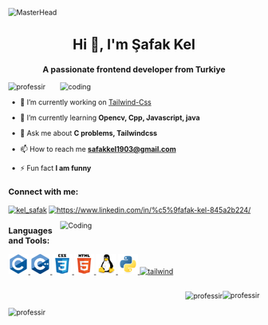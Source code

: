 ![MasterHead](https://miro.medium.com/v2/resize:fit:1000/1*e75gGQpsXjb7hdjDyT_P5w.gif)

<h1 align="center">Hi 👋, I'm Şafak Kel</h1>
<h3 align="center">A passionate frontend developer from Turkiye</h3>

<img align="right" alt="coding" width="400" src="https://i.pinimg.com/originals/f1/e7/34/f1e734f9cade86fe737a9aa404ad5677.gif">

<p align="left"> <img src="https://komarev.com/ghpvc/?username=professir&label=Profile%20views&color=0e75b6&style=flat" alt="professir" /> </p>

- 🔭 I’m currently working on [Tailwind-Css](https://github.com/Professir/Tailwind-practice)

- 🌱 I’m currently learning **Opencv, Cpp, Javascript, java**

- 💬 Ask me about **C problems, Tailwindcss**

- 📫 How to reach me **safakkel1903@gmail.com**

- ⚡ Fun fact **I am funny**

<h3 align="left">Connect with me:</h3>
<p align="left">
<a href="https://twitter.com/kel_safak" target="blank"><img align="center" src="https://raw.githubusercontent.com/rahuldkjain/github-profile-readme-generator/master/src/images/icons/Social/twitter.svg" alt="kel_safak" height="30" width="40" /></a>
<a href="https://linkedin.com/in/https://www.linkedin.com/in/%c5%9fafak-kel-845a2b224/" target="blank"><img align="center" src="https://raw.githubusercontent.com/rahuldkjain/github-profile-readme-generator/master/src/images/icons/Social/linked-in-alt.svg" alt="https://www.linkedin.com/in/%c5%9fafak-kel-845a2b224/" height="30" width="40" /></a>
</p>
<img align="right" alt="Coding" width="400" src="https://encrypted-tbn0.gstatic.com/images?q=tbn:ANd9GcS74QG0FhaAEUs8M9_FbHfDT6LthVQ2lQSQ1w&usqp=CAU">

<h3 align="left">Languages and Tools:</h3>
<p align="left"> <a href="https://www.cprogramming.com/" target="_blank" rel="noreferrer"> <img src="https://raw.githubusercontent.com/devicons/devicon/master/icons/c/c-original.svg" alt="c" width="40" height="40"/> </a> <a href="https://www.w3schools.com/cpp/" target="_blank" rel="noreferrer"> <img src="https://raw.githubusercontent.com/devicons/devicon/master/icons/cplusplus/cplusplus-original.svg" alt="cplusplus" width="40" height="40"/> </a> <a href="https://www.w3schools.com/css/" target="_blank" rel="noreferrer"> <img src="https://raw.githubusercontent.com/devicons/devicon/master/icons/css3/css3-original-wordmark.svg" alt="css3" width="40" height="40"/> </a> <a href="https://www.w3.org/html/" target="_blank" rel="noreferrer"> <img src="https://raw.githubusercontent.com/devicons/devicon/master/icons/html5/html5-original-wordmark.svg" alt="html5" width="40" height="40"/> </a> <a href="https://www.linux.org/" target="_blank" rel="noreferrer"> <img src="https://raw.githubusercontent.com/devicons/devicon/master/icons/linux/linux-original.svg" alt="linux" width="40" height="40"/> </a> <a href="https://www.python.org" target="_blank" rel="noreferrer"> <img src="https://raw.githubusercontent.com/devicons/devicon/master/icons/python/python-original.svg" alt="python" width="40" height="40"/> </a> <a href="https://tailwindcss.com/" target="_blank" rel="noreferrer"> <img src="https://www.vectorlogo.zone/logos/tailwindcss/tailwindcss-icon.svg" alt="tailwind" width="40" height="40"/> </a> </p>

<br>
<div align="right">
<img align="right" src="https://github-readme-stats-sigma-five.vercel.app/api?username=Professir&show_icons=true&count_private=true&text_color=adbac7&title_color=539bf5&icon_color=986ee2&bg_color=22272e&hide_border=true&border_radius=6px&theme=tokyonight&card_width=340" alt="professir" />
<img align="center" src="https://github-readme-stats-sigma-five.vercel.app/api/top-langs/?username=Professir&layout=compact&langs_count=10&text_color=adbac7&title_color=539bf5&icon_color=986ee2&bg_color=22272e&hide_border=true&border_radius=6px&theme=tokyonight&card_width=440" alt="professir" />
 </div>
  
<p><img align="center" src="https://github-readme-streak-stats.herokuapp.com/?user=professir&" alt="professir" /></p>
